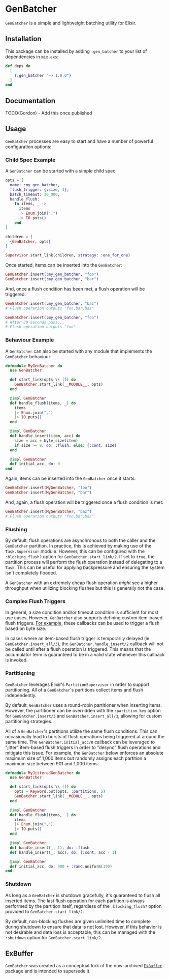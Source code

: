 # GenBatcher

`GenBatcher` is a simple and lightweight batching utility for Elixir.

## Installation

This package can be installed by adding `:gen_batcher` to your list of
dependencies in `mix.exs`:

```elixir
def deps do
  [
    {:gen_batcher "~> 1.0.0"}
  ]
end
```

## Documentation

TODO(Gordon) - Add this once published

## Usage

`GenBatcher` processes are easy to start and have a number of powerful
configuration options:

### Child Spec Example

A `GenBatcher` can be started with a simple child spec:

```elixir
opts = [
  name: :my_gen_batcher,
  flush_trigger: {:size, 3},
  batch_timeout: 30_000,
  handle_flush:
    fn items, _ ->
      items
      |> Enum.join(",")
      |> IO.puts()
    end
]

children = [
  {GenBatcher, opts}
]

Supervisor.start_link(children, strategy: :one_for_one)
```

Once started, items can be inserted into the `GenBatcher`:

```elixir
GenBatcher.insert(:my_gen_batcher, "foo")
GenBatcher.insert(:my_gen_batcher, "bar")
```

And, once a flush condition has been met, a flush operation will be triggered:

```elixir
GenBatcher.insert(:my_gen_batcher, "baz")
# Flush operation outputs "foo,bar,baz"

GenBatcher.insert(:my_gen_batcher, "foo")
# After 30 seconds pass...
# Flush operation outputs "foo"
```

### Behaviour Example

A `GenBatcher` can also be started with any module that implements the
`GenBatcher` behaviour:

```elixir
defmodule MyGenBatcher do
  use GenBatcher

  def start_link(opts \\ []) do
    GenBatcher.start_link(__MODULE__, opts)
  end

  @impl GenBatcher
  def handle_flush(items, _) do
    items
    |> Enum.join(",")
    |> IO.puts()
  end

  @impl GenBatcher
  def handle_insert(item, acc) do
    size = acc + byte_size(item)
    if size >= 9, do: :flush, else: {:cont, size}
  end

  @impl GenBatcher
  def initial_acc, do: 0
end
```

Again, items can be inserted into the `GenBatcher` once it starts:

```elixir
GenBatcher.insert(MyGenBatcher, "foo")
GenBatcher.insert(MyGenBatcher, "bar")
```

And, again, a flush operation will be triggered once a flush condition is met:

```elixir
GenBatcher.insert(MyGenBatcher, "baz")
# Flush operation outputs "foo,bar,baz"
```

### Flushing

By default, flush operations are asynchronous to both the caller and the
`GenBatcher` partition. In practice, this is achieved by making use of the
`Task.Supervisor` module. However, this can be configured with the
`:blocking_flush?` option for `GenBatcher.start_link/2`. If set to `true`, the
partition process will perform the flush operation instead of delegating to a
`Task`. This can be useful for applying backpressure and ensuring the system
isn't completely flooded.

A `GenBatcher` with an extremely cheap flush operation _might_ see a higher
throughput when utilizing blocking flushes but this is generally not the case.

### Complex Flush Triggers

In general, a size condition and/or timeout condition is sufficient for most use
cases. However, `GenBatcher` also supports defining custom item-based flush
triggers. [For example](#behaviour-example), these callbacks can be used to
trigger a flush based on byte size.

In cases where an item-based flush trigger is temporarily delayed (ie
`GenBatcher.insert_all/3`), the `GenBatcher.handle_insert/2` callback will not
be called until after a flush operation is triggered. This means that the
accumulator term is guaranteed to be in a valid state whenever this callback is
invoked.

### Partitioning

`GenBatcher` leverages Elixir's `PartitionSupervisor` in order to support
partitioning. All of a `GenBatcher`'s partitions collect items and flush
independently.

By default, `GenBatcher` uses a round-robin partitioner when inserting items.
However, the partitioner can be overridden with the `:partition_key` option for
`GenBatcher.insert/3` and `GenBatcher.insert_all/3`, allowing for custom
partitioning strategies.

All of a `GenBatcher`'s partitions utilize the same flush conditions. This can
occasionally lead to bursts of flush operations being triggered at around the
same time. The `GenBatcher.initial_acc/0` callback can be leveraged to "jitter"
item-based flush triggers in order to "desync" flush operations and mitigate
this issue. For example, the `GenBatcher` below enforces an absolute maximum
size of 1,000 items but randomly assigns each partition a maximum size between
901 and 1,000 items:

```elixir
defmodule MyJitteredGenBatcher do
  use GenBatcher

  def start_link(opts \\ []) do
    opts = Keyword.put(opts, :partitions, 5)
    GenBatcher.start_link(__MODULE__, opts)
  end

  @impl GenBatcher
  def handle_flush(items, _) do
    items
    |> Enum.join(",")
    |> IO.puts()
  end

  @impl GenBatcher
  def handle_insert(_, 1), do: :flush
  def handle_insert(_, acc), do: {:cont, acc - 1}

  @impl GenBatcher
  def initial_acc, do: 900 + :rand.uniform(100)
end
```

### Shutdown

As long as a `GenBatcher` is shutdown gracefully, it's guaranteed to flush all
inserted items. The last flush operation for each partition is always performed
by the partition itself, regardless of the `:blocking_flush?` option provided to
`GenBatcher.start_link/2`.

By default, non-blocking flushes are given unlimited time to complete during
shutdown to ensure that data is not lost. However, if this behavior is not
desirable and data loss is acceptable, this can be managed with the `:shutdown`
option for `GenBatcher.start_link/2`.

## ExBuffer

`GenBatcher` was created as a conceptual fork of the now-archived
[`ExBuffer`](https://hexdocs.pm/ex_buffer/readme.html) package and is intended
to supersede it.
